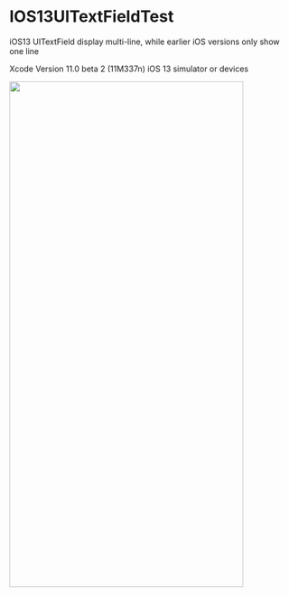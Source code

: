 # IOS13UITextFieldTest
iOS13 UITextField display multi-line, while earlier iOS versions only show one line

Xcode Version 11.0 beta 2 (11M337n)
iOS 13 simulator or devices

<img src="https://github.com/zhangjirui/IOS13UITextFieldTest/blob/master/Simulator%20Screen%20Shot%20-%20iPhone%20X%CA%80%20-%202019-06-26%20at%2010.42.25.png" width="414" height="896" />
